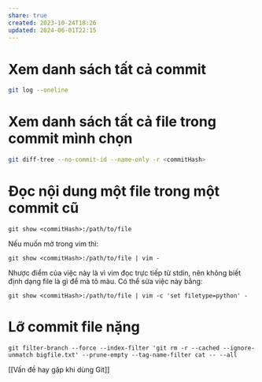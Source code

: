 ```yaml
---
share: true
created: 2023-10-24T18:26
updated: 2024-06-01T22:15
---
```

# Xem danh sách tất cả commit
```bash
git log --oneline
```
# Xem danh sách tất cả file trong commit mình chọn
```bash
git diff-tree --no-commit-id --name-only -r <commitHash>
```

# Đọc nội dung một file trong một commit cũ
```
git show <commitHash>:/path/to/file
```
Nếu muốn mở trong vim thì:
```
git show <commitHash>:/path/to/file | vim -
```
Nhược điểm của việc này là vì vim đọc trực tiếp từ stdin, nên không biết định dạng file là gì để mà tô màu. Có thể sửa việc này bằng:
```
git show <commitHash>:/path/to/file | vim -c 'set filetype=python' -
```

# Lỡ commit file nặng
```
git filter-branch --force --index-filter 'git rm -r --cached --ignore-unmatch bigfile.txt' --prune-empty --tag-name-filter cat -- --all
```

[[Vấn đề hay gặp khi dùng Git]]

